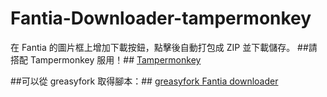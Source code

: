 # Fantia-Downloader-tampermonkey
在 Fantia 的圖片框上增加下載按鈕，點擊後自動打包成 ZIP 並下載儲存。 
##請搭配 Tampermonkey 服用！##
[Tampermonkey](https://www.tampermonkey.net/)

##可以從 greasyfork 取得腳本：##
[greasyfork Fantia downloader](https://greasyfork.org/zh-TW/scripts/423306-fantia-downloader)
